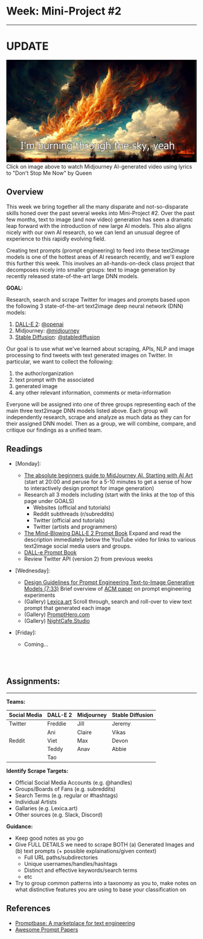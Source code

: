 # Week: Mini-Project #2
---

# **UPDATE**

[![AI Generated Images from Lyrics to 'Don't Stop Me Now' by Queen](images/cover_dont_stop_me_now_queen.jpg)](https://www.youtube.com/watch?v=l6Myv8yF9zw&list=RDnyD6g47DHQk&index=4)Click on image above to watch Midjourney AI-generated video using lyrics to "Don't Stop Me Now" by Queen

## Overview

This week we bring together all the many disparate and not-so-disparate skills honed over the past several weeks into Mini-Project #2. Over the past few months, text to image (and now video) generation has seen a dramatic leap forward with the introduction of new large AI models. This also aligns nicely with our own AI research, so we can lend an unusual degree of experience to this rapidly evolving field.

Creating text prompts (prompt engineering) to feed into these text2image models is one of the hottest areas of AI research recently, and we'll explore this further this week. This involves an all-hands-on-deck class project that decomposes nicely into smaller groups: text to image generation by recently released state-of-the-art large DNN models.

**GOAL:**

Research, search and scrape Twitter for images and prompts based upon the following 3 state-of-the-art text2image deep neural network (DNN) models:

1. [DALL-E 2](https://openai.com/dall-e-2/): [@openai](https://twitter.com/OpenAI)
2. Midjourney: [@midjourney](https://twitter.com/midjourney?ref_src=twsrc%5Egoogle%7Ctwcamp%5Eserp%7Ctwgr%5Eauthor)
3. [Stable Diffusion](https://stablediffusionweb.com/): [@stablediffusion](https://mobile.twitter.com/stablediffusion)

Our goal is to use what we've learned about scraping, APIs, NLP and image processing to find tweets with text generated images on Twitter. In particular, we want to collect the following:

1. the author/organization
2. text prompt with the associated
3. generated image
4. any other relevant information, comments or meta-information 

Everyone will be assigned into one of three groups representing each of the main three text2image DNN models listed above. Each group will independently research, scrape and analyze as much data as they can for their assigned DNN model. Then as a group, we will combine, compare, and critique our findings as a unified team.


## Readings


- [Monday]:
    * [The absolute beginners guide to MidJourney AI. Starting with AI Art](https://www.youtube.com/watch?v=PqCIUniQ_U8) (start at 20:00 and peruse for a 5-10 minutes to get a sense of how to interactively design prompt for image generation)
    * Research all 3 models including (start with the links at the top of this page under GOALS)
        * Websites (official and tutorials)
        * Reddit subthreads (r/subreddits)
        * Twitter (official and tutorials)
        * Twitter (artists and programmers)
    * [The Mind-Blowing DALL·E 2 Prompt Book](https://www.youtube.com/watch?v=1Qyo-rXUs38) Expand and read the description immediately below the YouTube video for links to various text2image social media users and groups.
    * [DALL-e Prompt Book](https://dallery.gallery/the-dalle-2-prompt-book/)
    * Review Twitter API (version 2) from previous weeks

- [Wednesday]:
    * [Design Guidelines for Prompt Engineering Text-to-Image Generative Models (7:33)](https://www.youtube.com/watch?v=7-XnIuH8r3U) Brief overview of [ACM paper](https://arxiv.org/pdf/2109.06977.pdf) on prompt engineering experiments 
    * (Gallery) [Lexica.art](https://lexica.art/) Scroll through, search and roll-over to view text prompt that generated each image
    * (Gallery) [PromptHero.com](https://prompthero.com/)
    * (Gallery) [NightCafe.Studio](https://creator.nightcafe.studio/explore)

- [Friday]:
    * Coming...

<br></br>

## Assignments:
---

**Teams:**

| Social Media | DALL-E 2 | Midjourney | Stable Diffusion |
| ------ | ----- | ----- | ----- |
| Twitter | Freddie | Jill | Jeremy |
|         | Ani     | Claire | Vikas |
| Reddit | Viet | Max | Devon |
|        | Teddy | Anav | Abbie |
|        | Tao | | |


**Identify Scrape Targets:**
* Official Social Media Accounts (e.g. @handles)
* Groups/Boards of Fans (e.g. subreddits)
* Search Terms (e.g. regular or #hashtags)
* Individual Artists
* Gallaries (e.g. Lexica.art)
* Other sources (e.g. Slack, Discord)

**Guidance:**
* Keep good notes as you go
* Give FULL DETAILS we need to scrape BOTH (a) Generated Images and (b) text prompts (+ possible explainations/given context)
  - Full URL paths/subdirectories
  - Unique usernames/handles/hashtags
  - Distinct and effective keywords/search terms
  - etc
* Try to group common patterns into a taxonomy as you to, make notes on what distinctive features you are using to base your classification on

## References

* [Promptbase: A marketplace for text engineering](https://promptbase.com/)
* [Awesome Prompt Papers](https://github.com/thunlp/PromptPapers)
